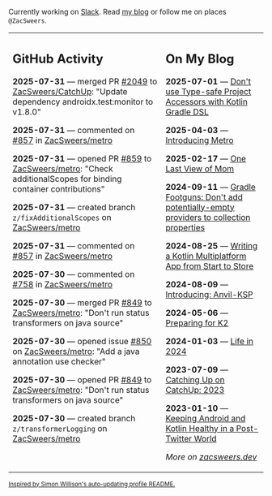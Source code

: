 Currently working on [Slack](https://slack.com/). Read [my blog](https://zacsweers.dev/) or follow me on places `@ZacSweers`.

<table><tr><td valign="top" width="60%">

## GitHub Activity
<!-- githubActivity starts -->
**2025-07-31** — merged PR [#2049](https://github.com/ZacSweers/CatchUp/pull/2049) to [ZacSweers/CatchUp](https://github.com/ZacSweers/CatchUp): "Update dependency androidx.test:monitor to v1.8.0"

**2025-07-31** — commented on [#857](https://github.com/ZacSweers/metro/issues/857#issuecomment-3140196945) in [ZacSweers/metro](https://github.com/ZacSweers/metro)

**2025-07-31** — opened PR [#859](https://github.com/ZacSweers/metro/pull/859) to [ZacSweers/metro](https://github.com/ZacSweers/metro): "Check additionalScopes for binding container contributions"

**2025-07-31** — created branch `z/fixAdditionalScopes` on [ZacSweers/metro](https://github.com/ZacSweers/metro)

**2025-07-31** — commented on [#857](https://github.com/ZacSweers/metro/issues/857#issuecomment-3139697611) in [ZacSweers/metro](https://github.com/ZacSweers/metro)

**2025-07-30** — commented on [#758](https://github.com/ZacSweers/metro/pull/758#issuecomment-3134865278) in [ZacSweers/metro](https://github.com/ZacSweers/metro)

**2025-07-30** — merged PR [#849](https://github.com/ZacSweers/metro/pull/849) to [ZacSweers/metro](https://github.com/ZacSweers/metro): "Don't run status transformers on java source"

**2025-07-30** — opened issue [#850](https://github.com/ZacSweers/metro/issues/850) on [ZacSweers/metro](https://github.com/ZacSweers/metro): "Add a java annotation use checker"

**2025-07-30** — opened PR [#849](https://github.com/ZacSweers/metro/pull/849) to [ZacSweers/metro](https://github.com/ZacSweers/metro): "Don't run status transformers on java source"

**2025-07-30** — created branch `z/transformerLogging` on [ZacSweers/metro](https://github.com/ZacSweers/metro)
<!-- githubActivity ends -->
</td><td valign="top" width="40%">

## On My Blog
<!-- blog starts -->
**2025-07-01** — [Don't use Type-safe Project Accessors with Kotlin Gradle DSL](https://www.zacsweers.dev/dont-use-type-safe-project-accessors-with-kotlin-gradle-dsl/)

**2025-04-03** — [Introducing Metro](https://www.zacsweers.dev/introducing-metro/)

**2025-02-17** — [One Last View of Mom](https://www.zacsweers.dev/one-last-view-of-mom/)

**2024-09-11** — [Gradle Footguns: Don't add potentially-empty providers to collection properties](https://www.zacsweers.dev/gradle-footgun-adding-empty-providers-to-collection-properties/)

**2024-08-25** — [Writing a Kotlin Multiplatform App from Start to Store](https://www.zacsweers.dev/writing-a-kotlin-multiplatform-app-from-start-to-store/)

**2024-08-09** — [Introducing: Anvil-KSP](https://www.zacsweers.dev/introducing-anvil-ksp/)

**2024-05-06** — [Preparing for K2](https://www.zacsweers.dev/preparing-for-k2/)

**2024-01-03** — [Life in 2024](https://www.zacsweers.dev/life-in-2024/)

**2023-07-09** — [Catching Up on CatchUp: 2023](https://www.zacsweers.dev/catching-up-on-catchup-2023/)

**2023-01-10** — [Keeping Android and Kotlin Healthy in a Post-Twitter World](https://www.zacsweers.dev/keeping-android-healthy/)
<!-- blog ends -->
_More on [zacsweers.dev](https://zacsweers.dev/)_
</td></tr></table>

<sub><a href="https://simonwillison.net/2020/Jul/10/self-updating-profile-readme/">Inspired by Simon Willison's auto-updating profile README.</a></sub>